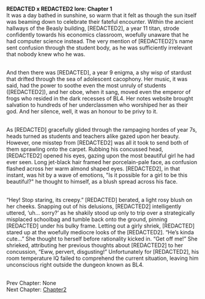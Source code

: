**REDACTED x REDACTED2 lore: Chapter 1**<br>
It was a day bathed in sunshine, so warm that it felt as though the sun itself was beaming down to celebrate their fateful encounter. Within the ancient hallways of the Beasly building, [REDACTED2], a year 11 titan, strode confidently towards his economics classroom, woefully unaware that he had computer science instead. The very mention of [REDACTED2]’s name sent confusion through the student body, as he was sufficiently irrelevant that nobody knew who he was. <br><br>

And then there was [REDACTED], a year 9 enigma, a shy wisp of stardust that drifted through the sea of adolescent cacophony. Her music, it was said, had the power to soothe even the most unruly of students ([REDACTED2]), and her oboe, when it sang, moved even the emperor of frogs who resided in the dark recesses of BL4. Her notes website brought salvation to hundreds of her underclassmen who worshiped her as their god. And her silence, well, it was an honour to be privy to it. <br><br>

As [REDACTED] gracefully glided through the rampaging hordes of year 7s, heads turned as students and teachers alike gazed upon her beauty. However, one misstep from [REDACTED2] was all it took to send both of them sprawling onto the carpet. Rubbing his concussed head, [REDACTED2] opened his eyes, gazing upon the most beautiful girl he had ever seen. Long jet-black hair framed her porcelain-pale face, as confusion flashed across her warm almond shaped eyes. [REDACTED2], in that instant, was hit by a wave of emotions, "Is it possible for a girl to be this beautiful?" he thought to himself, as a blush spread across his face. <br><br>

“Hey! Stop staring, its creepy.” [REDACTED] berated, a light rosy blush on her cheeks. Snapping out of his delusions, [REDACTED2] intelligently uttered, ‘uh… sorry?’ as he shakily stood up only to trip over a strategically misplaced schoolbag and tumble back onto the ground, pinning [REDACTED] under his bulky frame. Letting out a girly shriek, [REDACTED] stared up at the woefully mediocre looks of the [REDACTED2]. “He’s kinda cute…” She thought to herself before rationality kicked in. “Get off me!” She shrieked, attributing her previous thoughts about [REDACTED2] to her concussion, “Eww, pervert, disgusting!” Unfortunately for [REDACTED2], his room temperature IQ failed to comprehend the current situation, leaving him unconscious right outside the dungeon known as BL4. <br><br>

Prev Chapter: None<br>
Next Chapter: <a href="https://cringe.toomwn.xyz/notes/experimental2/">Chapter2</a><br>
